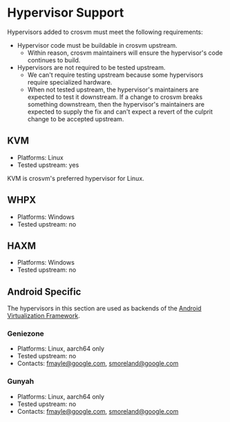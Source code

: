 # Hypervisor Support

Hypervisors added to crosvm must meet the following requirements:

- Hypervisor code must be buildable in crosvm upstream.
  - Within reason, crosvm maintainers will ensure the hypervisor's code continues to build.
- Hypervisors are not required to be tested upstream.
  - We can't require testing upstream because some hypervisors require specialized hardware.
  - When not tested upstream, the hypervisor's maintainers are expected to test it downstream. If a
    change to crosvm breaks something downstream, then the hypervisor's maintainers are expected to
    supply the fix and can't expect a revert of the culprit change to be accepted upstream.

## KVM

- Platforms: Linux
- Tested upstream: yes

KVM is crosvm's preferred hypervisor for Linux.

## WHPX

- Platforms: Windows
- Tested upstream: no

## HAXM

- Platforms: Windows
- Tested upstream: no

## Android Specific

The hypervisors in this section are used as backends of the
[Android Virtualization Framework](https://source.android.com/docs/core/virtualization).

### Geniezone

- Platforms: Linux, aarch64 only
- Tested upstream: no
- Contacts: fmayle@google.com, smoreland@google.com

### Gunyah

- Platforms: Linux, aarch64 only
- Tested upstream: no
- Contacts: fmayle@google.com, smoreland@google.com
